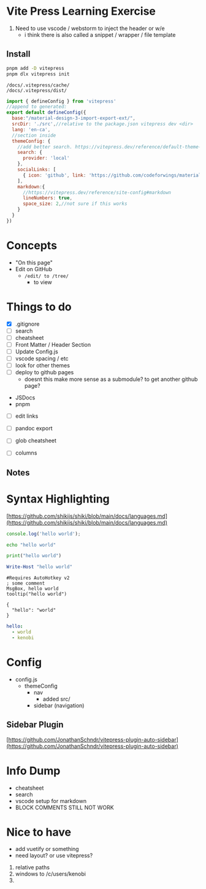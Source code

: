 # Vite Press Learning Exercise
1. Need to use vscode / webstorm to inject the header or w/e
    * i think there is also called a snippet / wrapper / file template


## Install
```bash
pnpm add -D vitepress
pnpm dlx vitepress init
```
```gitignore
/docs/.vitepress/cache/
/docs/.vitepress/dist/
```
```js
import { defineConfig } from 'vitepress'
//append to generated:
export default defineConfig({
  base:"/material-design-3-import-export-ext/",
  srcDir: './src',//relative to the package.json vitepress dev <dir>
  lang: 'en-ca',
  //section inside
  themeConfig: {
    //add better search. https://vitepress.dev/reference/default-theme-search#local-search
    search: {
      provider: 'local'
    },
    socialLinks: [
      { icon: 'github', link: 'https://github.com/codeforwings/material-design-3-import-export-ext' }
    ],
    markdown:{
      //https://vitepress.dev/reference/site-config#markdown
      lineNumbers: true,
      space_size: 2,//not sure if this works
    }
  }
})

```
# Concepts
* "On this page"
* Edit on GitHub 
  * `/edit/ to /tree/`
    * to view

# Things to do
* [x] .gitignore
* [ ] search
* [ ] cheatsheet
* [ ] Front Matter / Header Section
* [ ] Update Config.js
* [ ] vscode spacing / etc
* [ ] look for other themes
* [ ] deploy to github pages
  * doesnt this make more sense as a submodule? to get another github page?
* JSDocs
* pnpm
* [ ] edit links
* [ ] pandoc export
* [ ] glob cheatsheet
* [ ] columns



Notes
---

# Syntax Highlighting
[https://github.com/shikijs/shiki/blob/main/docs/languages.md](https://github.com/shikijs/shiki/blob/main/docs/languages.md)
```js
console.log('hello world');
```
```bash
echo "hello world"
```
```python
print("hello world")
```
```powershell
Write-Host "hello world"
```
```ahk
#Requires AutoHotkey v2
; some comment
MsgBox, hello world
tooltip("hello world")
```
```jsonc
{
  "hello": "world"
}
```
```yaml
hello: 
  - world
  - kenobi 
```

# Config
* config.js
  * themeConfig
    * nav
      * added src/
    * sidebar (navigation)
## Sidebar Plugin
[https://github.com/JonathanSchndr/vitepress-plugin-auto-sidebar](https://github.com/JonathanSchndr/vitepress-plugin-auto-sidebar)


# Info Dump
* cheatsheet
* search
* vscode setup for markdown
* BLOCK COMMENTS STILL NOT WORK

# Nice to have
* add vuetify or something
* need layout? or use vitepress? 
1. relative paths
2. windows to /c/users/kenobi
3. 